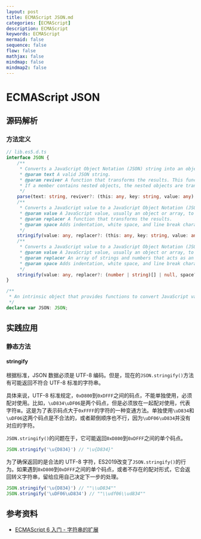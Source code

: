 ```yaml
---
layout: post
title: ECMAScript JSON.md
categories: [ECMAScript]
description: ECMAScript
keywords: ECMAScript
mermaid: false
sequence: false
flow: false
mathjax: false
mindmap: false
mindmap2: false
---
```

# ECMAScript JSON

## 源码解析

### 方法定义

```ts
// lib.es5.d.ts
interface JSON {
    /**
     * Converts a JavaScript Object Notation (JSON) string into an object.
     * @param text A valid JSON string.
     * @param reviver A function that transforms the results. This function is called for each member of the object.
     * If a member contains nested objects, the nested objects are transformed before the parent object is.
     */
    parse(text: string, reviver?: (this: any, key: string, value: any) => any): any;
    /**
     * Converts a JavaScript value to a JavaScript Object Notation (JSON) string.
     * @param value A JavaScript value, usually an object or array, to be converted.
     * @param replacer A function that transforms the results.
     * @param space Adds indentation, white space, and line break characters to the return-value JSON text to make it easier to read.
     */
    stringify(value: any, replacer?: (this: any, key: string, value: any) => any, space?: string | number): string;
    /**
     * Converts a JavaScript value to a JavaScript Object Notation (JSON) string.
     * @param value A JavaScript value, usually an object or array, to be converted.
     * @param replacer An array of strings and numbers that acts as an approved list for selecting the object properties that will be stringified.
     * @param space Adds indentation, white space, and line break characters to the return-value JSON text to make it easier to read.
     */
    stringify(value: any, replacer?: (number | string)[] | null, space?: string | number): string;
}

/**
 * An intrinsic object that provides functions to convert JavaScript values to and from the JavaScript Object Notation (JSON) format.
 */
declare var JSON: JSON;
```



## 实践应用

### 静态方法

#### stringify

根据标准，JSON 数据必须是 UTF-8 编码。但是，现在的`JSON.stringify()`方法有可能返回不符合 UTF-8 标准的字符串。

具体来说，UTF-8 标准规定，`0xD800`到`0xDFFF`之间的码点，不能单独使用，必须配对使用。比如，`\uD834\uDF06`是两个码点，但是必须放在一起配对使用，代表字符`𝌆`。这是为了表示码点大于`0xFFFF`的字符的一种变通方法。单独使用`\uD834`和`\uDF06`这两个码点是不合法的，或者颠倒顺序也不行，因为`\uDF06\uD834`并没有对应的字符。



`JSON.stringify()`的问题在于，它可能返回`0xD800`到`0xDFFF`之间的单个码点。

```javascript
JSON.stringify('\u{D834}') // "\u{D834}"
```



为了确保返回的是合法的 UTF-8 字符，ES2019改变了`JSON.stringify()`的行为。如果遇到`0xD800`到`0xDFFF`之间的单个码点，或者不存在的配对形式，它会返回转义字符串，留给应用自己决定下一步的处理。

```javascript
JSON.stringify('\u{D834}') // ""\\uD834""
JSON.stringify('\uDF06\uD834') // ""\\udf06\\ud834""
```



## 参考资料

- [ECMAScript 6 入门 - 字符串的扩展](https://es6.ruanyifeng.com/#docs/string)
